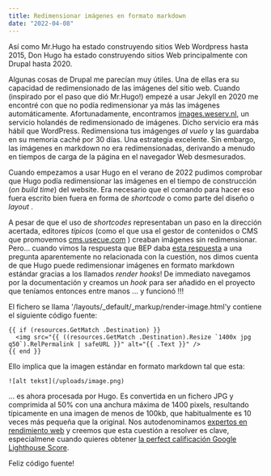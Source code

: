 ```yaml
---
title: Redimensionar imágenes en formato markdown
date: "2022-04-08"
---
```

Así como Mr.Hugo ha estado construyendo sitios Web Wordpress hasta 2015, Don Hugo ha estado construyendo sitios Web principalmente con Drupal hasta 2020.

Algunas cosas de Drupal me parecían muy útiles. Una de ellas era su capacidad de redimensionado de las imágenes del sitio web. Cuando (inspirado por el paso que dió Mr.Hugo!) empezé a usar Jekyll en 2020 me encontré con que no podía redimensionar ya más las imágenes automáticamente. Afortunadamente, encontramos [images.weserv.nl](https://images.weserv.nl), un servicio holandés de redimensionado de imágenes. Dicho servicio era más hábil que WordPress. Redimensiona tus imágenges _al vuelo_ y las guardaba en su memoria caché por 30 días. Una estrategia excelente. Sin embargo, las imágenes en markdown no era redimensionadas, derivando a menudo en tiempos de carga de la página en el navegador Web desmesurados.


Cuando empezamos a usar Hugo en el verano de 2022 pudimos comprobar que Hugo podía redimensionar las imágenes en el tiempo de construcción (_on build time_) del website. Era necesario que el comando para hacer eso fuera escrito bien fuera en forma de _shortcode_ o como parte del diseño o _layout_ .

A pesar de que el uso de _shortcodes_ representaban un paso en la dirección acertada, editores _típicos_ (como el que usa el gestor de contenidos o CMS que promovemos [cms.usecue.com](https://cms.usecue.com) ) creaban imágenes sin redimensionar. Pero... cuando vimos la respuesta que BEP daba [esta respuesta](https://discourse.gohugo.io/t/is-this-possible-with-hugo/38089/6?u=jhvanderschee) a una pregunta aparentemente no relacionada con la cuestión, nos dimos cuenta de que Hugo puede redimensionar  imágenes en formato markdown estándar gracias a los llamados _render hooks_! De immediato navegamos por la documentación y creamos un _hook_ para ser añadido en el proyecto que teníamos entonces entre manos ...  y funcionó !!! 

El fichero se llama  '/layouts/_default/_markup/render-image.html'y contiene el siguiente código fuente:

```
{{ if (resources.GetMatch .Destination) }}
  <img src="{{ ((resources.GetMatch .Destination).Resize `1400x jpg q50`).RelPermalink | safeURL }}" alt="{{ .Text }}" />
{{ end }}
```
Ello implica que la imagen estándar en formato markdown tal que esta:

```
![alt tekst](/uploads/image.png)
```

... es ahora procesada por Hugo. Es convertida en un fichero JPG y comprimida al 50%  con una anchura máxima de 1400 pixels, resultando típicamente en una imagen de menos de 100kb,
que habitualmente es 10 veces más pequeña que la original. Nos autodenominamos [expertos en rendimiento web](https://www.usecue.com) y creemos que esta cuestión a resolver es
clave, especialmene cuando quieres obtener [la perfect calificación Google Lighthouse Score](https://www.usecue.com/blog/how-to-get-a-100-google-lighthouse-score/).

Feliz código fuente!
